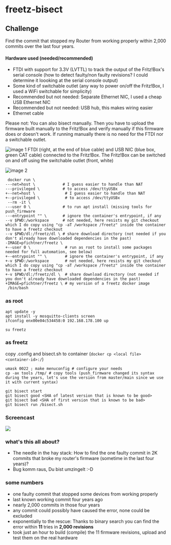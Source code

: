 # freetz-bisect

## Challenge
Find the commit that stopped my Router from working properly within 2,000 commits over the last four years. 

#### Hardware used (needed/recommended)
- FTDI with support for 3.3V (LVTTL) to track the output of the Fritz!Box's serial console (how to detect faulty/non faulty revisions? I could determine it loooking at the serial console output)
- Some kind of switchable outlet (any way to power on/off the Fritz!Box, I used a WiFi switchable for simplicity) 
- Recommended but not needed: Separate Ethernet NIC, I used a cheap USB Ethernet NIC
- Recommended but not needed: USB hub, this makes wiring easier
- Ethernet cable

Please not: You can also bisect manually. Then you have to upload the firmware built manually to the Fritz!Box and verify manually if this firmware does or doesn't work. If running manually there is no need for the FTDI nor a switchable outlet. 

![image 1](https://pfichtner.github.io/freetz-bisect/IMG_20220109_124304362.jpg)
FTDI (right, at the end of blue cable) and USB NIC (blue box, green CAT cable) connected to the Fritz!Box. The Fritz!Box can be switched on and off using the switchable outlet (front, white)

![image 2](https://pfichtner.github.io/freetz-bisect/IMG_20220109_124311409.jpg)


```
 docker run \
---net=host \            # I guess easier to handle than NAT
---privileged \          # to access /dev/ttyUSBx
+--net=host \             # I guess easier to handle than NAT
+--privileged \           # to access /dev/ttyUSBx
 --rm -it \
---user 0 \              # to run apt install (missing tools for push_firmware
---entrypoint "" \       # ignore the container's entrypoint, if any
--v $PWD:/workspace      # not needed, here resists my git checkout which I do copy using "cp -aT /workspace /freetz" inside the container to have a freetz checkout
--v $PWD/dl:/freetz/dl \ # share download directory (not needed if you don't already have downloaded dependencies in the past)
-IMAGE=pfichtner/freetz \
+--user 0 \               # run as root to install some packages needed for full automation, see below)
+--entrypoint "" \        # ignore the container's entrypoint, if any
+-v $PWD:/workspace       # not needed, here resists my git checkout which I do copy using "cp -aT /workspace /freetz" inside the container to have a freetz checkout
+-v $PWD/dl:/freetz/dl \  # share download directory (not needed if you don't already have downloaded dependencies in the past)
+IMAGE=pfichtner/freetz \ # my version of a freetz docker image
 /bin/bash
```


### as root
```
apt update -y
apt install -y mosquitto-clients screen
ifconfig enx00e04c534458:0 192.168.178.100 up
```

```
su freetz
```

### as freetz
copy .config and bisect.sh to container (```docker cp <local file> <container-id>:/```)

```
umask 0022 ; make menuconfig # configure your needs
cp -ax tools /tmp/ # copy tools (push_firmware changed its syntax during the years, let's use the version from master/main since we use it with current syntax)

git bisect start
git bisect good <SHA of latest version that is known to be good>
git bisect bad <SHA of first version that is known to be bad>
git bisect run /bisect.sh 
```
### Screencast
<a href="http://pfichtner.github.io/bisect-asciinema/"><img src="https://pfichtner.github.io/bisect-asciinema/asciinema-poster.png" /></a>

### what's this all about?
- The needle in the hay stack: How to find the one faulty commit in 2K commits that broke my router's firmware (sometime in the last four years)?
- Bug komm raus, Du bist umzingelt :-D

### some numbers
- one faulty commit that stopped some devices from working properly
- last known working commit four years ago
- nearly 2,000 commits in those four years
- any commit could possibly have caused the error, none could be excluded
- exponentially to the rescue: Thanks to binary search you can find the error within **11** tries in **2,000 revisions**
- took just an hour to build (compile) the 11 firmware revisions, upload and test them on the real hardware
